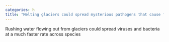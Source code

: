 ```yaml
---
categories: h
title: "Melting glaciers could spread mysterious pathogens that cause future pandemics scientists warn"
---
```

Rushing water flowing out from glaciers could spread viruses and bacteria at a much faster rate across species